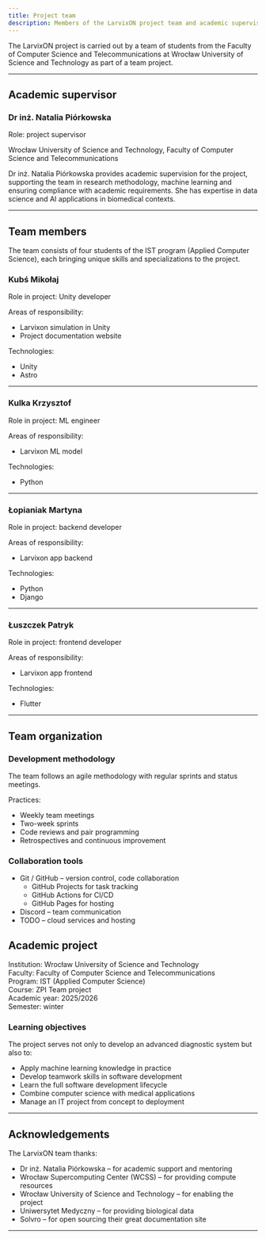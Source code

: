 ```yaml
---
title: Project team
description: Members of the LarvixON project team and academic supervisor
---
```


The LarvixON project is carried out by a team of students from the Faculty of Computer Science and Telecommunications at Wrocław University of Science and Technology as part of a team project.

---

## Academic supervisor

### Dr inż. Natalia Piórkowska

Role: project supervisor

Wrocław University of Science and Technology, Faculty of Computer Science and Telecommunications

Dr inż. Natalia Piórkowska provides academic supervision for the project, supporting the team in research methodology, machine learning and ensuring compliance with academic requirements. She has expertise in data science and AI applications in biomedical contexts.

---

## Team members

The team consists of four students of the IST program (Applied Computer Science), each bringing unique skills and specializations to the project.

### Kubś Mikołaj

Role in project: Unity developer

Areas of responsibility:

- Larvixon simulation in Unity
- Project documentation website

Technologies:

- Unity
- Astro

---

### Kulka Krzysztof

Role in project: ML engineer

Areas of responsibility:

- Larvixon ML model

Technologies:

- Python

---

### Łopianiak Martyna

Role in project: backend developer

Areas of responsibility:

- Larvixon app backend

Technologies:

- Python
- Django

---

### Łuszczek Patryk

Role in project: frontend developer

Areas of responsibility:

- Larvixon app frontend

Technologies:

- Flutter

---

## Team organization

### Development methodology

The team follows an agile methodology with regular sprints and status meetings.

Practices:

- Weekly team meetings
- Two-week sprints
- Code reviews and pair programming
- Retrospectives and continuous improvement

### Collaboration tools

- Git / GitHub – version control, code collaboration
  - GitHub Projects for task tracking
  - GitHub Actions for CI/CD
  - GitHub Pages for hosting
- Discord – team communication
- TODO – cloud services and hosting

## Academic project

Institution: Wrocław University of Science and Technology  
Faculty: Faculty of Computer Science and Telecommunications  
Program: IST (Applied Computer Science)  
Course: ZPI Team project  
Academic year: 2025/2026  
Semester: winter

### Learning objectives

The project serves not only to develop an advanced diagnostic system but also to:

- Apply machine learning knowledge in practice
- Develop teamwork skills in software development
- Learn the full software development lifecycle
- Combine computer science with medical applications
- Manage an IT project from concept to deployment

---

## Acknowledgements

The LarvixON team thanks:

- Dr inż. Natalia Piórkowska – for academic support and mentoring
- Wrocław Supercomputing Center (WCSS) – for providing compute resources
- Wrocław University of Science and Technology – for enabling the project
- Uniwersytet Medyczny – for providing biological data
- Solvro – for open sourcing their great documentation site

---
